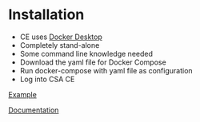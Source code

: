 # Installation

- CE uses [Docker Desktop](https://www.docker.com/products/docker-desktop)
- Completely stand-alone
- Some command line knowledge needed
- Download the yaml file for Docker Compose
- Run docker-compose with yaml file as configuration
- Log into CSA CE

[Example](../examples/installation.sh)

[Documentation](https://docs.cloudera.com/csa-ce/1.6.0/installation/topics/csa-ce-installing-ce.html)
